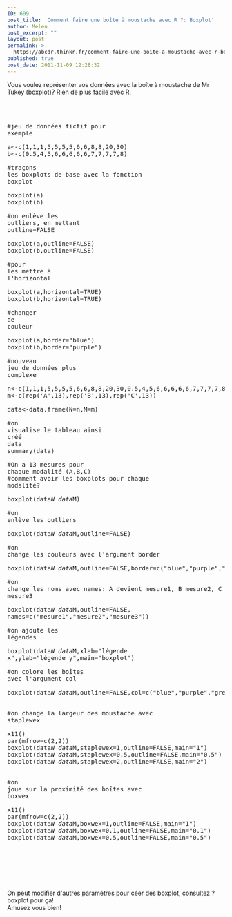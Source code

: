 ```yaml
---
ID: 609
post_title: 'Comment faire une boîte à moustache avec R ?: Boxplot'
author: Melen
post_excerpt: ""
layout: post
permalink: >
  https://abcdr.thinkr.fr/comment-faire-une-boite-a-moustache-avec-r-boxplot/
published: true
post_date: 2011-11-09 12:28:32
---
```

Vous voulez représenter vos données avec la boîte à moustache de Mr Tukey (boxplot)? Rien de plus facile avec R.<br /><br /> <pre><br /><br />#jeu de données fictif pour exemple<br /><br />a&lt;-c(1,1,1,5,5,5,5,6,6,8,8,20,30)<br />b&lt;-c(0.5,4,5,6,6,6,6,6,7,7,7,7,8)<br /><br />#traçons les boxplots de base avec la fonction boxplot<br /><br />boxplot(a)<br />boxplot(b)<br /><br />#on enlève les outliers, en mettant outline=FALSE<br /><br />boxplot(a,outline=FALSE)<br />boxplot(b,outline=FALSE)<br /><br />#pour les mettre à l'horizontal<br /><br />boxplot(a,horizontal=TRUE)<br />boxplot(b,horizontal=TRUE)<br /><br />#changer de couleur<br /><br />boxplot(a,border="blue")<br />boxplot(b,border="purple")<br /><br />#nouveau jeu de données plus complexe<br /><br />n&lt;-c(1,1,1,5,5,5,5,6,6,8,8,20,30,0.5,4,5,6,6,6,6,6,7,7,7,7,8,3,5,8,8,8,8,8,9,9,9,9,11,12)<br />m&lt;-c(rep('A',13),rep('B',13),rep('C',13))<br /><br />data&lt;-data.frame(N=n,M=m)<br /><br />#on visualise le tableau ainsi créé<br />data<br />summary(data)<br /><br />#On a 13 mesures pour chaque modalité (A,B,C)<br />#comment avoir les boxplots pour chaque modalité?<br /><br />boxplot(data$N~data$M)<br /><br />#on enlève les outliers <br /><br />boxplot(data$N~data$M,outline=FALSE)<br /><br />#on change les couleurs avec l'argument border<br /><br />boxplot(data$N~data$M,outline=FALSE,border=c("blue","purple","green"))<br /><br />#on change les noms avec names: A devient mesure1, B mesure2, C mesure3<br /><br />boxplot(data$N~data$M,outline=FALSE, names=c("mesure1","mesure2","mesure3"))<br /><br />#on ajoute les légendes<br /><br />boxplot(data$N~data$M,xlab="légende x",ylab="légende y",main="boxplot")<br /><br />#on colore les boîtes avec l'argument col<br /><br />boxplot(data$N~data$M,outline=FALSE,col=c("blue","purple","green"))<br /><br /> #on change la largeur des moustache avec staplewex<br /><br />x11()<br />par(mfrow=c(2,2))<br />boxplot(data$N~data$M,staplewex=1,outline=FALSE,main="1")<br />boxplot(data$N~data$M,staplewex=0.5,outline=FALSE,main="0.5")<br />boxplot(data$N~data$M,staplewex=2,outline=FALSE,main="2")<br /> <br /> <br />#on joue sur la proximité des boîtes avec boxwex<br /><br />x11()<br />par(mfrow=c(2,2))<br />boxplot(data$N~data$M,boxwex=1,outline=FALSE,main="1")<br />boxplot(data$N~data$M,boxwex=0.1,outline=FALSE,main="0.1")<br />boxplot(data$N~data$M,boxwex=0.5,outline=FALSE,main="0.5")<br /><br /> <br /><br /></pre> <br /><br />On peut modifier d'autres paramètres pour céer des boxplot, consultez ?boxplot pour ça!<br />Amusez vous bien!